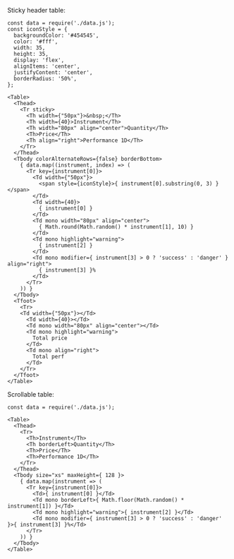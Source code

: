 Sticky header table:

    const data = require('./data.js');
    const iconStyle = {
      backgroundColor: '#454545',
      color: '#fff',
      width: 35,
      height: 35,
      display: 'flex',
      alignItems: 'center',
      justifyContent: 'center',
      borderRadius: '50%',
    };

    <Table>
      <Thead>
        <Tr sticky>
          <Th width={"50px"}>&nbsp;</Th>
          <Th width={40}>Instrument</Th>
          <Th width="80px" align="center">Quantity</Th>
          <Th>Price</Th>
          <Th align="right">Performance 1D</Th>
        </Tr>
      </Thead>
      <Tbody colorAlternateRows={false} borderBottom>
        { data.map((instrument, index) => (
          <Tr key={instrument[0]}>
            <Td width={"50px"}>
              <span style={iconStyle}>{ instrument[0].substring(0, 3) }</span>
            </Td>
            <Td width={40}>
              { instrument[0] }
            </Td>
            <Td mono width="80px" align="center">
              { Math.round(Math.random() * instrument[1], 10) }
            </Td>
            <Td mono highlight="warning">
              { instrument[2] }
            </Td>
            <Td mono modifier={ instrument[3] > 0 ? 'success' : 'danger' } align="right">
              { instrument[3] }%
            </Td>
          </Tr>
        )) }
      </Tbody>
      <Tfoot>
        <Tr>
        <Td width={"50px"}></Td>
          <Td width={40}></Td>
          <Td mono width="80px" align="center"></Td>
          <Td mono highlight="warning">
            Total price
          </Td>
          <Td mono align="right">
            Total perf
          </Td>
        </Tr>
      </Tfoot>
    </Table>

Scrollable table:

    const data = require('./data.js');

    <Table>
      <Thead>
        <Tr>
          <Th>Instrument</Th>
          <Th borderLeft>Quantity</Th>
          <Th>Price</Th>
          <Th>Performance 1D</Th>
        </Tr>
      </Thead>
      <Tbody size="xs" maxHeight={ 128 }>
        { data.map(instrument => (
          <Tr key={instrument[0]}>
            <Td>{ instrument[0] }</Td>
            <Td mono borderLeft>{ Math.floor(Math.random() * instrument[1]) }</Td>
            <Td mono highlight="warning">{ instrument[2] }</Td>
            <Td mono modifier={ instrument[3] > 0 ? 'success' : 'danger' }>{ instrument[3] }%</Td>
          </Tr>
        )) }
      </Tbody>
    </Table>

